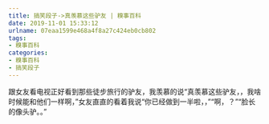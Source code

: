 ```yaml
---
title: 搞笑段子->真羡慕这些驴友 | 糗事百科
date: 2019-11-01 15:33:12
urlname: 07eaa1599e468a4f8a27c424eb0cb802
tags: 
- 糗事百科
categories:
- 糗事百科
- 搞笑段子
---
```

跟女友看电视正好看到那些徒步旅行的驴友，我羡慕的说“真羡慕这些驴友，，我啥时候能和他们一样啊，”女友直直的看着我说“你已经做到一半啦，，”“啊，？”“脸长的像头驴。。”


